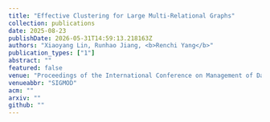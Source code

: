 ```yaml
---
title: "Effective Clustering for Large Multi-Relational Graphs"
collection: publications
date: 2025-08-23
publishDate: 2026-05-31T14:59:13.218163Z
authors: "Xiaoyang Lin, Runhao Jiang, <b>Renchi Yang</b>"
publication_types: ["1"]
abstract: ""
featured: false
venue: "Proceedings of the International Conference on Management of Data"
venueabbr: "SIGMOD"
acm: ""
arxiv: ""
github: ""
---
```

